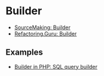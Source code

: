 # Builder

- [SourceMaking: Builder](https://sourcemaking.com/design_patterns/builder)
- [Refactoring.Guru: Builder](https://refactoring.guru/design-patterns/builder)

## Examples

* [Builder in PHP: SQL query builder](Php/SQLQueryBuilder)